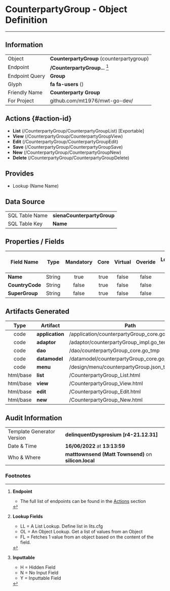 # **CounterpartyGroup** - Object Definition
---
##  Information
|   |   |
|---|---|
|Object         |**CounterpartyGroup** (counterpartygroup) |
|Endpoint 	    |**/CounterpartyGroup...** [^1]|
|Endpoint Query |**Group**|
Glyph|**fa fa-users** ()
Friendly Name|**Counterparty Group**|
|For Project    |github.com/mt1976/mwt-go-dev/|

##  Actions {#action-id}
* **List** (/CounterpartyGroup/CounterpartyGroupList) [Exportable]
* **View** (/CounterpartyGroup/CounterpartyGroupView)
* **Edit** (/CounterpartyGroup/CounterpartyGroupEdit)
* **Save** (/CounterpartyGroup/CounterpartyGroupSave)
* **New** (/CounterpartyGroup/CounterpartyGroupNew)
* **Delete** (/CounterpartyGroup/CounterpartyGroupDelete)







##  Provides
 * Lookup (Name Name)






##  Data Source 
|   |   |
|---|---|
SQL Table Name       | **sienaCounterpartyGroup**
SQL Table Key | **Name**



##  Properties / Fields
| Field Name| Type | Mandatory | Core | Virtual | Overide | Lookup [^2]| Lookup Object      | Lookup Field Source         | Lookup Return Value                | Inputable [^3]|DB Column|Default Value| No Change | Callout | Internal |
| -- | --  | :--: | :--: | :--: |:--: |:--: |:--: |-- |-- |:--: |-- | --| :--: | :--: | :--: |
|**Name**|String|true|true|false|false|||||Y|Name||false|false|false|
|**CountryCode**|String|false|true|false|false|||||Y|CountryCode||false|false|false|
|**SuperGroup**|String|false|true|false|false|||||Y|SuperGroup||false|false|false|


##  Artifacts Generated
| Type | Artifact | Path|
| :--: | -- | -- |
| code | **application** | /application/counterpartyGroup_core.go_tmp |
| code | **adaptor** | /adaptor/counterpartyGroup_impl.go_template_tmp |
| code | **dao** | /dao/counterpartyGroup_core.go_tmp |
| code | **datamodel** | /datamodel/counterpartyGroup_core.go_tmp |
| code | **menu** | /design/menu/counterpartyGroup.json_tmp |
| html/base | **list** | /CounterpartyGroup_List.html |
| html/base | **view** | /CounterpartyGroup_View.html |
| html/base | **edit** | /CounterpartyGroup_Edit.html |
| html/base | **new** | /CounterpartyGroup_New.html |


## Audit Information
|   |   |
|---|---|
Template Generator Version   | **delinquentDysprosium [r4-21.12.31]**
Date & Time		     | **16/06/2022** at **13:13:59**
Who & Where		     | **matttownsend (Matt Townsend)** on **silicon.local**

### Footnotes
[^1]: **Endpoint**
    * The full list of endpoints can be found in the [Actions](#action-id) section
[^2]: **Lookup Fields**
    * LL = A List Lookup. Define list in lits.cfg
    * OL = An Object Lookup. Get a list of values from an Object
    * FL = Fetches 1 value from an object based on the content of the field. 
[^3]: **Inputtable**   
    * H = Hidden Field
    * N = No Input Field
    * Y = Inputtable Field